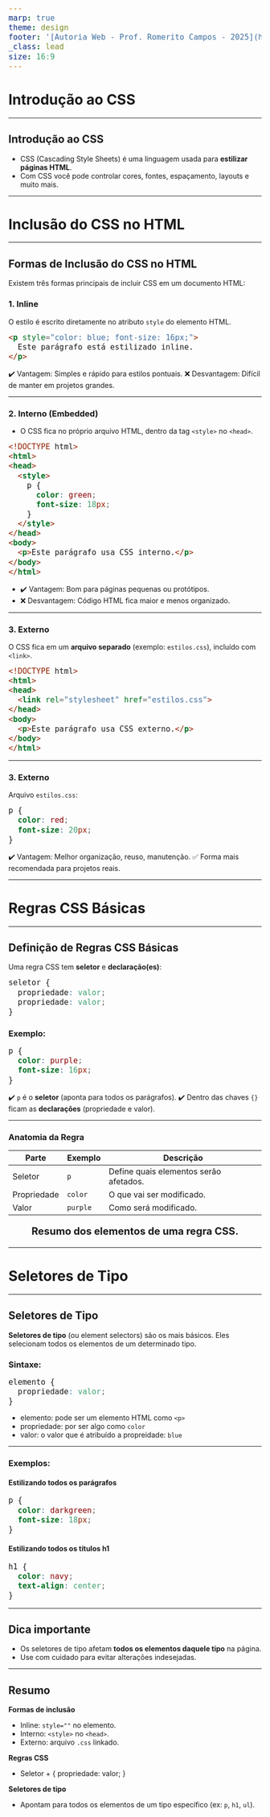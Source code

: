 ```yaml
---
marp: true
theme: design
footer: '[Autoria Web - Prof. Romerito Campos - 2025](https://rocampos.github.io/)'
_class: lead
size: 16:9
---
```


# Introdução ao CSS

---

## Introdução ao CSS

- CSS (Cascading Style Sheets) é uma linguagem usada para **estilizar páginas HTML**. 
- Com CSS você pode controlar cores, fontes, espaçamento, layouts e muito mais.

---

# Inclusão do CSS no HTML

---
## Formas de Inclusão do CSS no HTML

Existem três formas principais de incluir CSS em um documento HTML:

### 1. Inline
O estilo é escrito diretamente no atributo `style` do elemento HTML.
```html
<p style="color: blue; font-size: 16px;">
  Este parágrafo está estilizado inline.
</p>
```
✔️ Vantagem: Simples e rápido para estilos pontuais.
❌ Desvantagem: Difícil de manter em projetos grandes.

---
<style scoped>
  pre {
    font-size: 18px
  }
</style>

### 2. Interno (Embedded)
- O CSS fica no próprio arquivo HTML, dentro da tag `<style>` no `<head>`.
```html
<!DOCTYPE html>
<html>
<head>
  <style>
    p {
      color: green;
      font-size: 18px;
    }
  </style>
</head>
<body>
  <p>Este parágrafo usa CSS interno.</p>
</body>
</html>
```
- ✔️ Vantagem: Bom para páginas pequenas ou protótipos.
- ❌ Desvantagem: Código HTML fica maior e menos organizado.
---
### 3. Externo

O CSS fica em um **arquivo separado** (exemplo: `estilos.css`), incluído com `<link>`.

```html
<!DOCTYPE html>
<html>
<head>
  <link rel="stylesheet" href="estilos.css">
</head>
<body>
  <p>Este parágrafo usa CSS externo.</p>
</body>
</html>
```

---

### 3. Externo

Arquivo `estilos.css`:

```css
p {
  color: red;
  font-size: 20px;
}
```

✔️ Vantagem: Melhor organização, reuso, manutenção.
✅ Forma mais recomendada para projetos reais.

---

# Regras CSS Básicas

---
<style scoped>
  pre {
    font-size: 18px
  }
</style>
## Definição de Regras CSS Básicas

Uma regra CSS tem **seletor** e **declaração(es)**:

```css
seletor {
  propriedade: valor;
  propriedade: valor;
}
```
### Exemplo:

```css
p {
  color: purple;
  font-size: 16px;
}
```

✔️ `p` é o **seletor** (aponta para todos os parágrafos).
✔️ Dentro das chaves `{}` ficam as **declarações** (propriedade e valor).

---

<style scoped>
    table {
      align-self: center;
      justify-self: center;
    }
    table + p {
      font-weight: bolder;
      text-align: center;
      font-size: 20px
    }
</style>

###  Anatomia da Regra


| Parte       | Exemplo  | Descrição                              |
| ----------- | -------- | -------------------------------------- |
| Seletor     | `p`      | Define quais elementos serão afetados. |
| Propriedade | `color`  | O que vai ser modificado.              |
| Valor       | `purple` | Como será modificado.                  |

Resumo dos elementos de uma regra CSS.

---

# Seletores de Tipo

---

## Seletores de Tipo

**Seletores de tipo** (ou element selectors) são os mais básicos. Eles selecionam todos os elementos de um determinado tipo.

### Sintaxe:

```css
elemento {
  propriedade: valor;
}
```
- elemento: pode ser um elemento HTML como `<p>`
- propriedade: por ser algo como `color`
- valor: o valor que é atribuído a propreidade: `blue`

---


### Exemplos:
#### Estilizando todos os parágrafos

```css
p {
  color: darkgreen;
  font-size: 18px;
}
```

#### Estilizando todos os títulos h1

```css
h1 {
  color: navy;
  text-align: center;
}
```
---

##  Dica importante

* Os seletores de tipo afetam **todos os elementos daquele tipo** na página.
* Use com cuidado para evitar alterações indesejadas.

---

##  Resumo
**Formas de inclusão**
* Inline: `style=""` no elemento.
* Interno: `<style>` no `<head>`.
* Externo: arquivo `.css` linkado.

**Regras CSS**
* Seletor + { propriedade: valor; }

**Seletores de tipo**
* Apontam para todos os elementos de um tipo específico (ex: `p`, `h1`, `ul`).